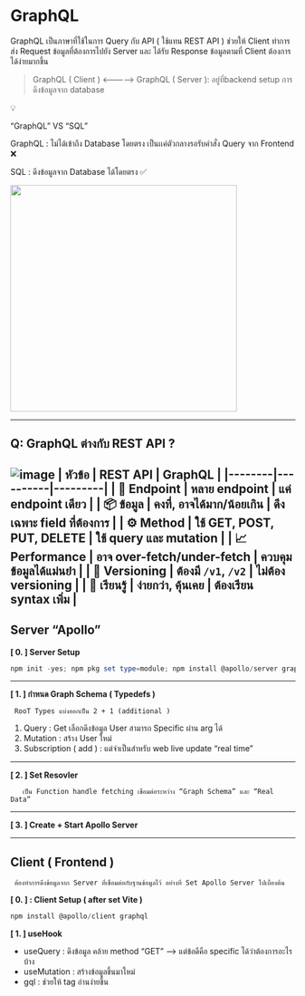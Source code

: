 # GraphQL

GraphQL เป็นภาษาที่ใช้ในการ Query กับ API ( ใช้แทน REST API ) ช่วยให้ Client ทำการส่ง Request ข้อมูลที่ต้องการไปยัง Server และ ได้รับ Response ข้อมูลตามที่ Client ต้องการได้ง่ายมากขึ้น

> GraphQL ( Client ) <————> GraphQL ( Server ): อยู่ที่backend setup การดึงข้อมูลจาก database
> 

<aside>
💡

“GraphQL”  VS  “SQL”

GraphQL : ไม่ได้เข้าถึง Database โดยตรง เป็นเเค่ตัวกลางรอรับคำสั่ง Query จาก Frontend  ❌

 SQL         :   ดึงข้อมูลจาก Database ได้โดยตรง   ✅

</aside>

<img src="https://github.com/user-attachments/assets/d55a1f46-d665-454c-ad8e-8ca79006b23a" width="400"/>

---

## Q:   GraphQL ต่างกับ REST API ?
![image](https://github.com/user-attachments/assets/5823f467-ab3b-4a0c-8a49-6a05bbf72188)
| หัวข้อ | REST API | GraphQL |
|--------|----------|---------|
| 📍 Endpoint | หลาย endpoint | แค่ endpoint เดียว |
| 📦 ข้อมูล | คงที่, อาจได้มาก/น้อยเกิน | ดึงเฉพาะ field ที่ต้องการ |
| ⚙️ Method | ใช้ GET, POST, PUT, DELETE | ใช้ query และ mutation |
| 📈 Performance | อาจ over-fetch/under-fetch | ควบคุมข้อมูลได้แม่นยำ |
| 🚧 Versioning | ต้องมี `/v1`, `/v2` | ไม่ต้อง versioning |
| 📡 เรียนรู้ | ง่ายกว่า, คุ้นเคย | ต้องเรียน syntax เพิ่ม |
---

## Server “Apollo”
 
**[ 0. ] Server Setup**

```powershell
npm init -yes; npm pkg set type=module; npm install @apollo/server graphql
```

---

**[ 1. ] กำหนด Graph Schema ( Typedefs )**

     RooT Types แบ่งออกเป็น 2 + 1 (additional )

1. Query : Get เลือกดึงข้อมูล User สามารถ Specific ผ่าน arg ได้
2. Mutation : สร้าง User ใหม่
3. Subscription ( add ) : แต่จำเป็นสำหรับ web live update “real time”

---

**[ 2. ] Set Resovler**

       เป็น Function handle fetching เชื่อมต่อระหว่าง “Graph Schema” และ “Real Data”   
---

**[ 3. ] Create  + Start Apollo Server** 

---

## Client ( Frontend )

     ต้องทำการดึงข้อมูลจาก Server ที่เชื่อมต่อกับฐานข้อมูลไว้ อย่างที่ Set Apollo Server ไปเบื้องต้น

**[ 0. ] : Client Setup  ( after set Vite )**

```powershell
npm install @apollo/client graphql
```

**[ 1. ] useHook**

- useQuery : ดึงข้อมูล คล้าย method “GET” —> แต่ข้อดีคือ specific ได้ว่าต้องการอะไรบ้าง
- useMutation : สร้างข้อมูลขึ้นมาใหม่
- gql : ช่วยให้ tag อ่านง่ายขึ้น
